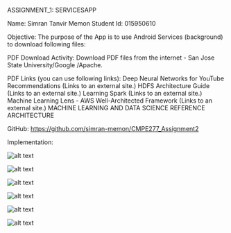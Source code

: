 ASSIGNMENT_1:  SERVICESAPP

Name: Simran Tanvir Memon
Student Id: 015950610

Objective: The purpose of the App is to use Android Services (background) to download following files:

PDF Download Activity: Download PDF files from the internet - San Jose State University/Google /Apache.  

PDF Links (you can use following links): Deep Neural Networks for YouTube Recommendations (Links to an external site.)
                                         HDFS Architecture Guide (Links to an external site.)
                                         Learning Spark (Links to an external site.)
                                         Machine Learning Lens - AWS Well-Architected Framework (Links to an external site.)
                                         MACHINE LEARNING AND DATA SCIENCE REFERENCE ARCHITECTURE

GitHub: https://github.com/simran-memon/CMPE277_Assignment2

Implementation: 


![alt text](https://github.com/simran-memon/CMPE277_Assignment2/blob/main/screenshots/1646451948303.jpg?raw=true)       


![alt text](https://github.com/simran-memon/CMPE277_Assignment2/blob/main/screenshots/1646451948274.jpg?raw=true)       
        

![alt text](https://github.com/simran-memon/CMPE277_Assignment2/blob/main/screenshots/1646451948247.jpgraw=true)       
                  

![alt text](https://github.com/simran-memon/CMPE277_Assignment_1/blob/master/app/1645143559410.jpg?raw=true)       


![alt text](https://github.com/simran-memon/CMPE277_Assignment2/blob/main/screenshots/1646451948216.jpg?raw=true)       

![alt text](https://github.com/simran-memon/CMPE277_Assignment2/blob/main/screenshots/1646452164083.jpg?raw=true) 

 

  










                                          

